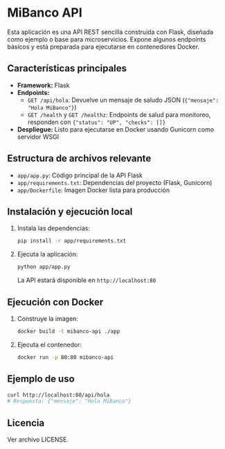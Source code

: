 # MiBanco API

Esta aplicación es una API REST sencilla construida con Flask, diseñada como ejemplo o base para microservicios. Expone algunos endpoints básicos y está preparada para ejecutarse en contenedores Docker.

## Características principales

- **Framework:** Flask
- **Endpoints:**
  - `GET /api/hola`: Devuelve un mensaje de saludo JSON (`{"mensaje": "Hola MiBanco"}`)
  - `GET /health` y `GET /healthz`: Endpoints de salud para monitoreo, responden con `{"status": "UP", "checks": []}`
- **Despliegue:** Listo para ejecutarse en Docker usando Gunicorn como servidor WSGI

## Estructura de archivos relevante

- `app/app.py`: Código principal de la API Flask
- `app/requirements.txt`: Dependencias del proyecto (Flask, Gunicorn)
- `app/Dockerfile`: Imagen Docker lista para producción

## Instalación y ejecución local

1. Instala las dependencias:
   ```bash
   pip install -r app/requirements.txt
   ```
2. Ejecuta la aplicación:
   ```bash
   python app/app.py
   ```
   La API estará disponible en `http://localhost:80`

## Ejecución con Docker

1. Construye la imagen:
   ```bash
   docker build -t mibanco-api ./app
   ```
2. Ejecuta el contenedor:
   ```bash
   docker run -p 80:80 mibanco-api
   ```

## Ejemplo de uso

```bash
curl http://localhost:80/api/hola
# Respuesta: {"mensaje": "Hola MiBanco"}
```

## Licencia

Ver archivo LICENSE.
